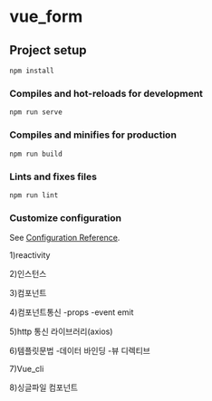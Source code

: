 # vue_form

## Project setup
```
npm install
```

### Compiles and hot-reloads for development
```
npm run serve
```

### Compiles and minifies for production
```
npm run build
```

### Lints and fixes files
```
npm run lint
```

### Customize configuration
See [Configuration Reference](https://cli.vuejs.org/config/).


1)reactivity

2)인스턴스

3)컴포넌트

4)컴포넌트통신
-props
-event emit

5)http 통신 라이브러리(axios)

6)템플릿문법
-데이터 바인딩
-뷰 디렉티브

7)Vue_cli

8)싱글파일 컴포넌트